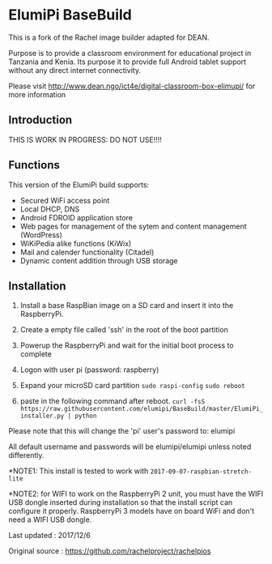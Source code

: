 # ElumiPi BaseBuild
This is a fork of the Rachel image builder adapted for DEAN. 

Purpose is to provide a classroom environment for educational project in Tanzania and Kenia. Its purpose it to provide full Android tablet support without any direct internet connectivity.

Please visit http://www.dean.ngo/ict4e/digital-classroom-box-elimupi/ for more information

## Introduction
THIS IS WORK IN PROGRESS: DO NOT USE!!!!

## Functions
This version of the ElumiPi build supports:
- Secured WiFi access point
- Local DHCP, DNS
- Android FDROID application store
- Web pages for management of the sytem and content management (WordPress)
- WiKiPedia alike functions (KiWix)
- Mail and calender functionality (Citadel)
- Dynamic content addition through USB storage   
 
## Installation
1. Install a base RaspBian image on a SD card and insert it into the RaspberryPi.

2. Create a empty file called 'ssh' in the root of the boot partition
 
3. Powerup the RaspberryPi and wait for the initial boot process to complete

5. Logon with user pi (password: raspberry)  

5. Expand your microSD card partition
`sudo raspi-config`
`sudo reboot`

6. paste in the following command after reboot.
`curl -fsS https://raw.githubusercontent.com/elumipi/BaseBuild/master/ElumiPi_installer.py | python`
 

Please note that this will change the 'pi' user's password to: elumipi

All default username and passwords will be elumipi/elumipi unless noted differently.

*NOTE1: This install is tested to work with `2017-09-07-raspbian-stretch-lite` 

*NOTE2: for WIFI to work on the RaspberryPi 2 unit, you must have the WIFI USB dongle inserted
during installation so that the install script can configure it properly. RaspberryPi 3 models have on board WiFi and don't need a WIFI USB dongle.

Last updated : 2017/12/6 

Original source : https://github.com/rachelproject/rachelpios
